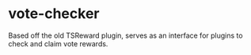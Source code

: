 # vote-checker

Based off the old TSReward plugin, serves as an interface for plugins to check and claim vote rewards.
